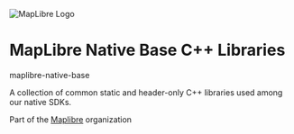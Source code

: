 ![MapLibre Logo](https://maplibre.org/img/maplibre-logo-big.svg)

# MapLibre Native Base C++ Libraries

maplibre-native-base

A collection of common static and header-only C++ libraries used among our native SDKs.

Part of the [Maplibre](https://maplibre.org) organization
